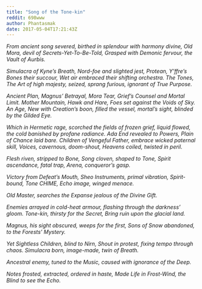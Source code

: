 ```yaml
---
title: "Song of the Tone-kin"
reddit: 698www
author: Phantasmak
date: 2017-05-04T17:21:43Z
---
```


*From ancient song severed,
birthed in splendour with harmony divine,
Old Mora, devil of Secrets-Yet-To-Be-Told,
Grasped with Demonic fervour, 
the Vault of Aurbis.*

*Simulacra of Kyne’s Breath, 
Nord-foe and slighted jest,
Protean, Y’ffre’s Bones their succour,
Wet air embraced their shifting orchestra.
The Tones, The Art of high majesty,
seized, sprang furious, ignorant of True Purpose.*

*Ancient Plan, Magnus’ Betrayal, Mora Tear,
Grief’s Counsel and Mortal Limit.
Mother Mountain, Hawk and Hare,
Foes set against the Voids of Sky.
An Age, New with Creation’s boon,
filled the vessel, mortal’s sight,
blinded by the Gilded Eye.*

*Which in Hermetic rage,
scorched the fields of frozen grief,
liquid flowed, the cold banished by profane radiance.
Ada End revealed to Powers,
Plain of Chance laid bare.
Children of Vengeful Father,
embrace wicked paternal skill,
Voices, cavernous, doom-shout, 
Heavens coiled, twisted in peril.*

*Flesh riven, stripped to Bone,
Song cloven, shaped to Tone,
Spirit ascendance, fatal trap,
Arena, conqueror’s gasp.*

*Victory from Defeat’s Mouth,
Sheo Instruments, primal vibration,
Spirit-bound, Tone CHIME,
Echo image, winged menace.*

*Old Master, searches the Expanse
jealous of the Divine Gift.*

*Enemies arrayed in cold-heat armour,
flashing through the darkness’ gloom.
Tone-kin, thirsty for the Secret,
Bring ruin upon the glacial land.*

*Magnus, his sight obscured,
weeps for the first,
Sons of Snow abandoned,
to the Forests’ Mystery.*

*Yet Sightless Children, 
blind to Nirn,
Shout in protest, fixing tempo through chaos.
Simulacra born, image-made, twin of Breath.*

*Ancestral enemy, 
tuned to the Music,
caused with ignorance of the Deep.*

*Notes frosted, extracted, ordered in haste,
Made Life in Frost-Wind, 
the Blind to see the Echo.* 
